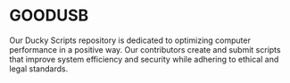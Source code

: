 # GOODUSB
Our Ducky Scripts repository is dedicated to optimizing computer performance in a positive way. Our contributors create and submit scripts that improve system efficiency and security while adhering to ethical and legal standards. 
